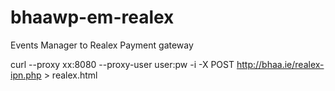 bhaawp-em-realex
================

Events Manager to Realex Payment gateway

curl --proxy xx:8080 --proxy-user user:pw -i -X POST http://bhaa.ie/realex-ipn.php > realex.html

